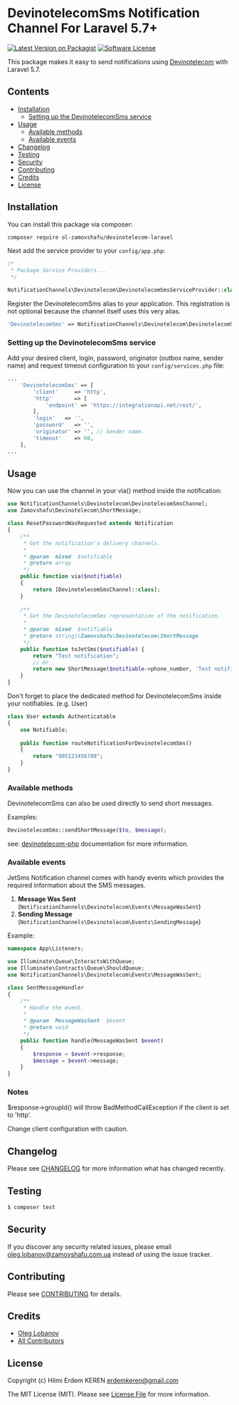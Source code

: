 # DevinotelecomSms Notification Channel For Laravel 5.7+

[![Latest Version on Packagist](https://img.shields.io/packagist/v/ol-zamovshafu/devinotelecom-laravel.svg?style=flat-square)](https://packagist.org/packages/laravel-notification-channels/jet-sms)
[![Software License](https://img.shields.io/badge/license-MIT-brightgreen.svg?style=flat-square)](LICENSE.md)

This package makes it easy to send notifications using [Devinotelecom](https://devinotele.com) with Laravel 5.7.

## Contents

- [Installation](#installation)
    - [Setting up the DevinotelecomSms service](#setting-up-the-devinotelecomSms-service)
- [Usage](#usage)
    - [Available methods](#available-methods)
    - [Available events](#available-events)
- [Changelog](#changelog)
- [Testing](#testing)
- [Security](#security)
- [Contributing](#contributing)
- [Credits](#credits)
- [License](#license)


## Installation

You can install this package via composer:

``` bash
composer require ol-zamovshafu/devinotelecom-laravel
```

Next add the service provider to your `config/app.php`:

```php
/*
 * Package Service Providers...
 */

NotificationChannels\Devinotelecom\DevinotelecomSmsServiceProvider::class,
```

Register the DevinotelecomSms alias to your application.
This registration is not optional because the channel itself uses this very alias.

```php
'DevinotelecomSms' => NotificationChannels\Devinotelecom\DevinotelecomSms::class,
```

### Setting up the DevinotelecomSms service

Add your desired client, login, password, originator (outbox name, sender name) and request timeout
configuration to your `config/services.php` file:
                                                                     
```php
...
    'DevinotelecomSms' => [
        'client'     => 'http',
        'http'       => [
            'endpoint' => 'https://integrationapi.net/rest/',
        ],
        'login'   => '',
        'password'   => '',
        'originator' => '', // Sender name.
        'timeout'    => 60,
    ],
...
```

## Usage

Now you can use the channel in your via() method inside the notification:

```php
use NotificationChannels\Devinotelecom\DevinotelecomSmsChannel;
use Zamovshafu\Devinotelecom\ShortMessage;

class ResetPasswordWasRequested extends Notification
{
    /**
     * Get the notification's delivery channels.
     *
     * @param  mixed  $notifiable
     * @return array
     */
    public function via($notifiable)
    {
        return [DevinotelecomSmsChannel::class];
    }
    
    /**
     * Get the DevinotelecomSms representation of the notification.
     *
     * @param  mixed  $notifiable
     * @return string|\Zamovshafu\Devinotelecom\ShortMessage
     */
    public function toJetSms($notifiable) {
        return "Test notification";
        // Or
        return new ShortMessage($notifiable->phone_number, 'Test notification');
    }
}
```

Don't forget to place the dedicated method for DevinotelecomSms inside your notifiables. (e.g. User)

```php
class User extends Authenticatable
{
    use Notifiable;
 
    public function routeNotificationForDevinotelecomSms()
    {
        return "905123456789";
    }
}
```

### Available methods

DevinotelecomSms can also be used directly to send short messages.

Examples:
```php
DevinotelecomSms::sendShortMessage($to, $message);
```

see: [devinotelecom-php](https://github.com/ol-zamovshafu/devinotelecom-php) documentation for more information.

### Available events

JetSms Notification channel comes with handy events which provides the required information about the SMS messages.

1. **Message Was Sent** (`NotificationChannels\Devinotelecom\Events\MessageWasSent`)
3. **Sending Message** (`NotificationChannels\Devinotelecom\Events\SendingMessage`)

Example:

```php
namespace App\Listeners;

use Illuminate\Queue\InteractsWithQueue;
use Illuminate\Contracts\Queue\ShouldQueue;
use NotificationChannels\Devinotelecom\Events\MessageWasSent;

class SentMessageHandler
{
    /**
     * Handle the event.
     *
     * @param  MessageWasSent  $event
     * @return void
     */
    public function handle(MessageWasSent $event)
    {
        $response = $event->response;
        $message = $event->message;
    }
}
```

### Notes

$response->groupId() will throw BadMethodCallException if the client is set to 'http'. 

Change client configuration with caution.

## Changelog

Please see [CHANGELOG](CHANGELOG.md) for more information what has changed recently.

## Testing

``` bash
$ composer test
```

## Security

If you discover any security related issues, please email oleg.lobanov@zamovshafu.com.ua instead of using the issue tracker.

## Contributing

Please see [CONTRIBUTING](CONTRIBUTING.md) for details.

## Credits

- [Oleg Lobanov](https://github.com/ol-zamovshafu)
- [All Contributors](../../contributors)

## License

Copyright (c) Hilmi Erdem KEREN erdemkeren@gmail.com

The MIT License (MIT). Please see [License File](LICENSE.md) for more information.
